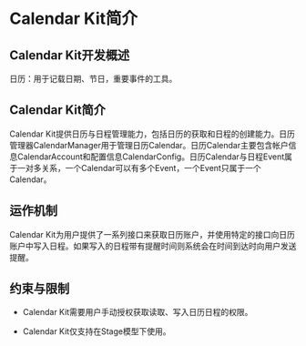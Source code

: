 # Calendar Kit简介

## Calendar Kit开发概述

日历：用于记载日期、节日，重要事件的工具。

## Calendar Kit简介

Calendar Kit提供日历与日程管理能力，包括日历的获取和日程的创建能力。日历管理器CalendarManager用于管理日历Calendar。日历Calendar主要包含帐户信息CalendarAccount和配置信息CalendarConfig。日历Calendar与日程Event属于一对多关系，一个Calendar可以有多个Event，一个Event只属于一个Calendar。

## 运作机制

Calendar Kit为用户提供了一系列接口来获取日历账户，并使用特定的接口向日历账户中写入日程。如果写入的日程带有提醒时间则系统会在时间到达时向用户发送提醒。

## 约束与限制

- Calendar Kit需要用户手动授权获取读取、写入日历日程的权限。

- Calendar Kit仅支持在Stage模型下使用。